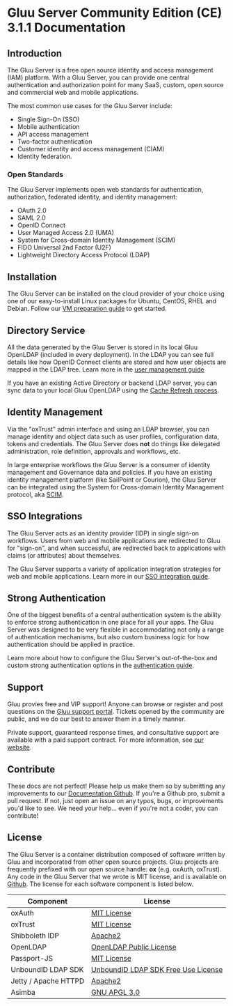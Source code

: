 # Gluu Server Community Edition (CE) 3.1.1 Documentation
## Introduction
The Gluu Server is a free open source identity and access management (IAM) platform. With a Gluu Server, you can provide one central authentication and authorization point for many SaaS, custom, open source and commercial web and mobile applications.  

The most common use cases for the Gluu Server include:

- Single Sign-On (SSO)   
- Mobile authentication    
- API access management  
- Two-factor authentication 
- Customer identity and access management (CIAM)   
- Identity federation.  

### Open Standards
The Gluu Server implements open web standards for authentication, authorization, federated identity, and identity management:

- OAuth 2.0    
- SAML 2.0   
- OpenID Connect    
- User Managed Access 2.0 (UMA)    
- System for Cross-domain Identity Management (SCIM)    
- FIDO Universal 2nd Factor (U2F)    
- Lightweight Directory Access Protocol (LDAP)   

## Installation
The Gluu Server can be installed on the cloud provider of your choice using one of our easy-to-install Linux packages for Ubuntu, CentOS, RHEL and Debian. Follow our [VM preparation guide](./installation-guide/index.md) to get started. 

## Directory Service
All the data generated by the Gluu Server is stored in its local Gluu OpenLDAP (included in every deployment). In the LDAP you can see full details like how OpenID Connect clients are stored and how user objects are mapped in the LDAP tree. Learn more in the [user management guide](./user-management/local-user-management.md)

If you have an existing Active Directory or backend LDAP server, you can sync data to your local Gluu OpenLDAP using the [Cache Refresh process](./user-management/ldap-sync.md). 

## Identity Management
Via the "oxTrust" admin interface and using an LDAP browser, you can manage identity and object data such as user profiles, configuration data, tokens and credentials. The Gluu Server does **not** do things like delegated administration, role definition, approvals and workflows, etc. 

In large enterprise workflows the Gluu Server is a consumer of identity management and Governance data and policies. If you have an existing identity management platform (like SailPoint or Courion), the Gluu Server can be integrated using the System for Cross-domain Identity Management protocol, aka [SCIM](./user-management/scim2.md). 

##  SSO Integrations
The Gluu Server acts as an identity provider (IDP) in single sign-on workflows. Users from web and mobile applications are redirected to Gluu for "sign-on", and when successful, are redirected back to applications with claims (or attributes) about themselves. 

The Gluu Server supports a variety of application integration strategies for web and mobile applications. Learn more in our [SSO integration guide](./integration/index.md).

## Strong Authentication
One of the biggest benefits of a central authentication system is the ability to enforce strong authentication in one place for all your apps. The Gluu Server was designed to be very flexible in accommodating not only a range of authentication mechanisms, but also custom business logic for how authentication should be applied in practice. 

Learn more about how to configure the Gluu Server's out-of-the-box and custom strong authentication options in the [authentication guide](./authn-guide/intro.md). 

## Support
Gluu provies free and VIP support! Anyone can browse or register and post questions on the [Gluu support portal](https://support.gluu.org). Tickets opened by the community are public, and we do our best to answer them in a timely manner. 

Private support, guaranteed response times, and consultative support are available with a paid support contract. For more information, see [our website](https://gluu.org/pricing).

## Contribute 
These docs are not perfect! Please help us make them so by submitting
any improvements to our [Documentation Github](https://github.com/GluuFederation/docs-ce-prod).
If you're a Github pro, submit a pull request. If not, just open an issue
on any typos, bugs, or improvements you'd like to see. We need your
help... even if you're not a coder, you can contribute! 

## License
The Gluu Server is a container distribution composed of software written by Gluu and incorporated from other open source projects. Gluu
projects are frequently prefixed with our open source handle: **ox** (e.g. oxAuth, oxTrust). Any code in the Gluu Server that we wrote is MIT license, and is available on [Github](https://github.com/GluuFederation/). The license for each software component is listed below.

|	Component	|	License	            |
|-----------------------|---------------|
|	oxAuth      | [MIT License](http://opensource.org/licenses/MIT)|
|	oxTrust      | [MIT License](http://opensource.org/licenses/MIT)|
|	Shibboleth IDP      | [Apache2](http://www.apache.org/licenses/LICENSE-2.0)|
|	OpenLDAP	        | [OpenLDAP Public License](http://www.openldap.org/software/release/license.html)|
| Passport-JS           | [MIT License](https://github.com/jaredhanson/passport/blob/master/LICENSE) |
|  UnboundID LDAP SDK	| [UnboundID LDAP SDK Free Use License](https://github.com/UnboundID/ldapsdk/blob/master/LICENSE-UnboundID-LDAPSDK.txt)|
| Jetty / Apache HTTPD  | [Apache2](http://www.apache.org/licenses/LICENSE-2.0)|
|	Asimba		        | [GNU APGL 3.0](http://www.gnu.org/licenses/agpl-3.0.html)|
